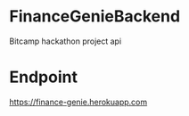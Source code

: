 # FinanceGenieBackend
Bitcamp hackathon project api

# Endpoint
https://finance-genie.herokuapp.com
